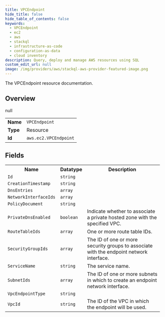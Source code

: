 ```yaml
---
title: VPCEndpoint
hide_title: false
hide_table_of_contents: false
keywords:
  - VPCEndpoint
  - ec2
  - aws
  - stackql
  - infrastructure-as-code
  - configuration-as-data
  - cloud inventory
description: Query, deploy and manage AWS resources using SQL
custom_edit_url: null
image: /img/providers/aws/stackql-aws-provider-featured-image.png
---
```

The VPCEndpoint resource documentation.

## Overview
<table><tbody>
<tr><td><b>Name</b></td><td><code>VPCEndpoint</code></td></tr>
<tr><td><b>Type</b></td><td>Resource</td></tr>
null
<tr><td><b>Id</b></td><td><code>aws.ec2.VPCEndpoint</code></td></tr>
</tbody></table>

## Fields
<table><tbody>
<tr><th>Name</th><th>Datatype</th><th>Description</th></tr>
<tr><td><code>Id</code></td><td><code>string</code></td><td></td></tr><tr><td><code>CreationTimestamp</code></td><td><code>string</code></td><td></td></tr><tr><td><code>DnsEntries</code></td><td><code>array</code></td><td></td></tr><tr><td><code>NetworkInterfaceIds</code></td><td><code>array</code></td><td></td></tr><tr><td><code>PolicyDocument</code></td><td><code>string</code></td><td></td></tr><tr><td><code>PrivateDnsEnabled</code></td><td><code>boolean</code></td><td>Indicate whether to associate a private hosted zone with the specified VPC.</td></tr><tr><td><code>RouteTableIds</code></td><td><code>array</code></td><td>One or more route table IDs.</td></tr><tr><td><code>SecurityGroupIds</code></td><td><code>array</code></td><td>The ID of one or more security groups to associate with the endpoint network interface.</td></tr><tr><td><code>ServiceName</code></td><td><code>string</code></td><td>The service name.</td></tr><tr><td><code>SubnetIds</code></td><td><code>array</code></td><td>The ID of one or more subnets in which to create an endpoint network interface.</td></tr><tr><td><code>VpcEndpointType</code></td><td><code>string</code></td><td></td></tr><tr><td><code>VpcId</code></td><td><code>string</code></td><td>The ID of the VPC in which the endpoint will be used.</td></tr>
</tbody></table>